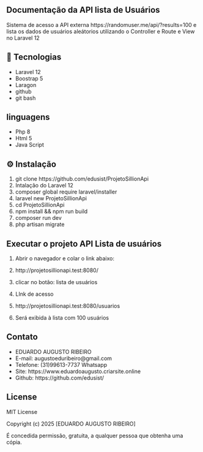 
## Documentação da API lista de Usuários

<p>Sistema de acesso a API externa https://randomuser.me/api/?results=100 e lista os dados de usuários aleátorios utilizando o Controller e Route e View no Laravel 12</p>

## 🚀 Tecnologias

<ul>
    <li>Laravel 12</li>
    <li>Boostrap 5</li>
    <li>Laragon</li>
    <li>github</li>
    <li>git bash</li>
</ul>

## linguagens
<ul>
    <li>Php 8</li>
    <li>Html 5</li>
    <li>Java Script</li>
</ul>

## ⚙️ Instalação

<ol>
    <li>git clone https://github.com/edusist/ProjetoSillionApi</li>
    <li>Intalação do Laravel 12</li>
    <li>composer global require laravel/installer</li>
    <li>laravel new ProjetoSillionApi</li>
    <li>cd ProjetoSillionApi</li>
    <li>npm install && npm run build</li>
    <li>composer run dev</li>
    <li>php artisan migrate</li>
</ol>

## Executar o projeto API Lista de usuários
<ol>
    <li><p>Abrir o navegador e colar o link abaixo:</li></p>
    <li><p>http://projetosillionapi.test:8080/</li></p>
    <li><p>clicar no botão: lista de usuários </li></p>
    <li><p>LInk de acesso</li></p>
    <li><p>http://projetosillionapi.test:8080/usuarios</li></p>
    <li><p>Será exibida à lista com 100 usuários</li></p>
</ol>

## Contato
<ul>
    <li>EDUARDO AUGUSTO RIBEIRO</li>
    <li>E-mail: augustoeduribeiro@gmail.com</li>
    <li>Telefone: (31)99613-7737 Whatsapp</li>
    <li>Site: https://www.eduardoaugusto.criarsite.online</li>
    <li> Github: https://github.com/edusist/</li>
</ul>

## License

<p>MIT License</p>

<p>Copyright (c) 2025 [EDUARDO AUGUSTO RIBEIRO]</p>
<p>É concedida permissão, gratuita, a qualquer pessoa que obtenha uma cópia.</p>
